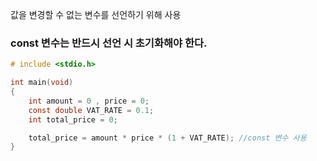 값을 변경할 수 없는 변수를 선언하기 위해 사용
### const 변수는 반드시 선언 시 초기화해야 한다. ###

```c
# include <stdio.h>

int main(void)
{
	int amount = 0 , price = 0;
	const double VAT_RATE = 0.1;
	int total_price = 0;

	total_price = amount * price * (1 + VAT_RATE); //const 변수 사용
}
```